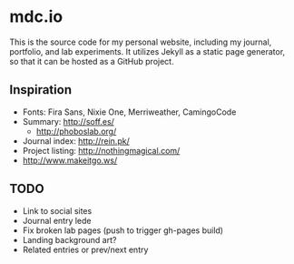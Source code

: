 # mdc.io
This is the source code for my personal website, including my journal, portfolio, and lab experiments. It utilizes Jekyll as a static page generator, so that it can be hosted as a GitHub project.

## Inspiration
+ Fonts: Fira Sans, Nixie One, Merriweather, CamingoCode
+ Summary: http://soff.es/
    + http://phoboslab.org/
+ Journal index: http://rein.pk/
+ Project listing: http://nothingmagical.com/
+ http://www.makeitgo.ws/

## TODO
+ Link to social sites
+ Journal entry lede
+ Fix broken lab pages (push to trigger gh-pages build)
+ Landing background art?
+ Related entries or prev/next entry

